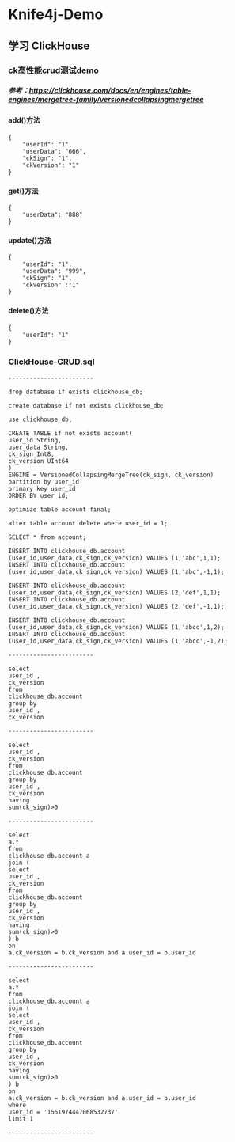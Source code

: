 # Knife4j-Demo
## 学习 ClickHouse
### ck高性能crud测试demo
##### 参考：https://clickhouse.com/docs/en/engines/table-engines/mergetree-family/versionedcollapsingmergetree
#### add()方法
    {
        "userId": "1",
        "userData": "666",
        "ckSign": "1",
        "ckVersion": "1"
    }
#### get()方法
    {
        "userData": "888"
    }
#### update()方法
    {
        "userId": "1",
        "userData": "999",
        "ckSign": "1",
        "ckVersion" :"1"
    }
#### delete()方法
    {
        "userId": "1"
    }
### ClickHouse-CRUD.sql
    
    ------------------------
    
    drop database if exists clickhouse_db;
    
    create database if not exists clickhouse_db;
    
    use clickhouse_db;
    
    CREATE TABLE if not exists account(
    user_id String,
    user_data String,
    ck_sign Int8,
    ck_version UInt64
    )
    ENGINE = VersionedCollapsingMergeTree(ck_sign, ck_version)
    partition by user_id
    primary key user_id
    ORDER BY user_id;
    
    optimize table account final;
    
    alter table account delete where user_id = 1;
    
    SELECT * from account;
    
    INSERT INTO clickhouse_db.account (user_id,user_data,ck_sign,ck_version) VALUES (1,'abc',1,1);
    INSERT INTO clickhouse_db.account (user_id,user_data,ck_sign,ck_version) VALUES (1,'abc',-1,1);
    
    INSERT INTO clickhouse_db.account (user_id,user_data,ck_sign,ck_version) VALUES (2,'def',1,1);
    INSERT INTO clickhouse_db.account (user_id,user_data,ck_sign,ck_version) VALUES (2,'def',-1,1);
    
    INSERT INTO clickhouse_db.account (user_id,user_data,ck_sign,ck_version) VALUES (1,'abcc',1,2);
    INSERT INTO clickhouse_db.account (user_id,user_data,ck_sign,ck_version) VALUES (1,'abcc',-1,2);
    
    ------------------------
    
    select
    user_id ,
    ck_version
    from
    clickhouse_db.account
    group by
    user_id ,
    ck_version
    
    ------------------------
    
    select
    user_id ,
    ck_version
    from
    clickhouse_db.account
    group by
    user_id ,
    ck_version
    having
    sum(ck_sign)>0
    
    ------------------------
    
    select
    a.*
    from
    clickhouse_db.account a
    join (
    select
    user_id ,
    ck_version
    from
    clickhouse_db.account
    group by
    user_id ,
    ck_version
    having
    sum(ck_sign)>0
    ) b
    on
    a.ck_version = b.ck_version and a.user_id = b.user_id
    
    ------------------------
    
    select
    a.*
    from
    clickhouse_db.account a
    join (
    select
    user_id ,
    ck_version
    from
    clickhouse_db.account
    group by
    user_id ,
    ck_version
    having
    sum(ck_sign)>0
    ) b
    on
    a.ck_version = b.ck_version and a.user_id = b.user_id
    where
    user_id = '1561974447068532737'
    limit 1
    
    ------------------------
    
